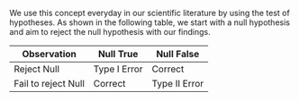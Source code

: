 We use this concept everyday in our scientific literature by using the test of hypotheses. As shown in the following table, we start with a null hypothesis and aim to reject the null hypothesis with our findings. 

| Observation | Null True | Null False          |
|-------------|-----------   |---------------------|
| Reject Null | Type I Error | Correct          |
| Fail to reject Null | Correct | Type II Error |